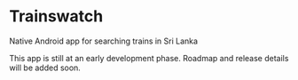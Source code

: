 # Trainswatch
Native Android app for searching trains in Sri Lanka

This app is still at an early development phase. Roadmap and release details will be added soon.
